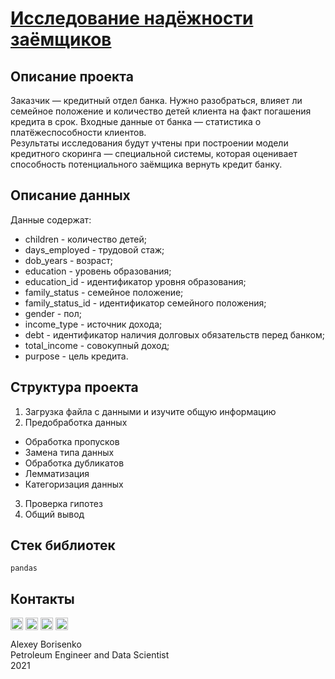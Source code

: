 # [Исследование надёжности заёмщиков](https://github.com/borisenko-ru/practicum_ds_data/blob/main/02_Customer_Credibility_project/02_Customer_Credibility_project.ipynb)

## Описание проекта

Заказчик — кредитный отдел банка. Нужно разобраться, влияет ли семейное положение и количество детей клиента на факт погашения кредита в срок. Входные данные от банка — статистика о платёжеспособности клиентов. \
Результаты исследования будут учтены при построении модели кредитного скоринга — специальной системы, которая оценивает способность потенциального заёмщика вернуть кредит банку.

## Описание данных

Данные содержат:
- children - количество детей;
- days_employed - трудовой стаж;
- dob_years - возраст;
- education - уровень образования;
- education_id - идентификатор уровня образования;
- family_status - семейное положение;
- family_status_id - идентификатор семейного положения;
- gender - пол;
- income_type - источник дохода;
- debt - идентификатор наличия долговых обязательств перед банком;
- total_income - совокупный доход;
- purpose - цель кредита.

## Структура проекта

1. Загрузка файла с данными и изучите общую информацию
2. Предобработка данных
  - Обработка пропусков
  - Замена типа данных
  - Обработка дубликатов
  - Лемматизация
  - Категоризация данных
3. Проверка гипотез
4. Общий вывод

## Стек библиотек
`pandas`

## Контакты

[<img align="center" src="https://image.flaticon.com/icons/png/512/1384/1384088.png" width="20" />](https://www.linkedin.com/in/borisenkoru/) 
[<img align="center" src="https://image.flaticon.com/icons/png/512/1051/1051360.png" width="20" />](https://www.facebook.com/borisenko.ru/)
[<img align="center" src="https://image.flaticon.com/icons/png/512/1384/1384031.png" width="20" />](https://www.instagram.com/borisenko_ru/)
[<img align="center" src="https://image.flaticon.com/icons/png/512/2111/2111812.png" width="20" />](https://t.me/borisenko_ru)

Alexey Borisenko \
Petroleum Engineer and Data Scientist \
2021
